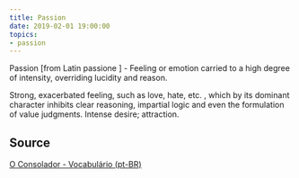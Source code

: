 ```yaml
---
title: Passion
date: 2019-02-01 19:00:00
topics:
- passion
---
```


Passion [from Latin passione ] - 
Feeling or emotion carried to a high degree of intensity, overriding 
lucidity and reason. 

Strong, exacerbated feeling, such as love, hate, etc. , which by its dominant 
character inhibits clear reasoning, impartial logic and even the formulation of 
value judgments. Intense desire; attraction.

## Source
[O Consolador - Vocabulário (pt-BR)](http://www.oconsolador.com.br/linkfixo/vocabulario/principal.html)
